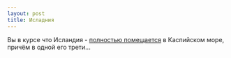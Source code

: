 ```yaml
---
layout: post
title: Исладния
---
```


Вы в курсе что Исландия - [полностью помещается](http://thetruesize.com/#?borders=1~!MTMzMDE0MzU.MTI0NzcwNTc*MjQyOTg2MDY(MjIyMDU3MTA~!CONTIGUOUS_US*MTAwMjQwNzU.MjUwMjM1MTc(MTc1)MA~!IN*NTI2NDA1MQ.Nzg2MzQyMQ)MQ~!CN*OTkyMTY5Nw.NzMxNDcwNQ(MjI1)Mg~!IS*NTI1OTQ2Ng.MjY3Njk3NTg(MjUz)Mw) в Каспийском море, причём в одной его трети...
